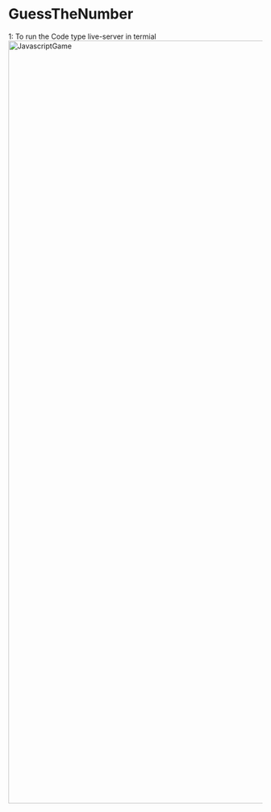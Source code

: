 # GuessTheNumber
1: To run the Code type live-server in termial
<img width="1512" alt="JavascriptGame" src="https://github.com/user-attachments/assets/8dc1f670-abda-4bd3-8a16-22a658498575" />
